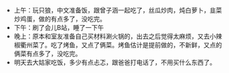 - 上午：玩只狼，中文准备饭，跟曾子涵一起吃了，丝瓜炒肉，炖白萝卜，韭菜炒鸡蛋，做的有点多了，没吃完。
- 下午：刷了会儿B站，睡了一下午
- 晚上：原本和室友准备自己买材料涮火锅的，出去之后觉得太麻烦，又去小辣椒衢州菜了。吃了烤鱼，又点了俩菜。烤鱼估计是提前做的，不新鲜，又点的俩菜有点多了，没吃完。
- 明天去大姑家吃饭，多少有点忐忑，跟爸爸打电话了，不用买什么东西了。